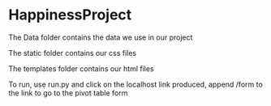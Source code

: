 # HappinessProject

The Data folder contains the data we use in our project

The static folder contains our css files

The templates folder contains our html files


To run, use run.py and click on the localhost link produced, append /form to the link to go to
the pivot table form